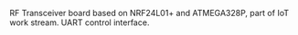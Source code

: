 RF Transceiver board based on NRF24L01+ and ATMEGA328P, part of IoT work stream.
UART control interface.